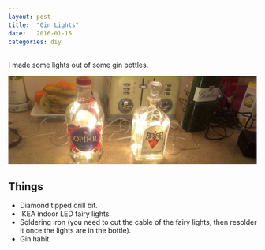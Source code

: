 ```yaml
---
layout: post
title:  "Gin Lights"
date:   2016-01-15
categories: diy
---
```


I made some lights out of some gin bottles.

![Gin Lights](/images/gin-lights.jpg)

## Things ##

* Diamond tipped drill bit.
* IKEA indoor LED fairy lights.
* Soldering iron (you need to cut the cable of the fairy lights, then resolder it once the lights are in the bottle).
* Gin habit. 